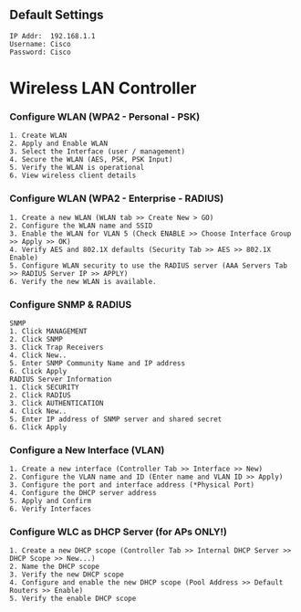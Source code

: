## Default Settings
```
IP Addr:  192.168.1.1
Username: Cisco
Password: Cisco
```

# Wireless LAN Controller
### Configure WLAN (WPA2 - Personal - PSK)
```
1. Create WLAN
2. Apply and Enable WLAN
3. Select the Interface (user / management)
4. Secure the WLAN (AES, PSK, PSK Input)
5. Verify the WLAN is operational
6. View wireless client details
```
### Configure WLAN (WPA2 - Enterprise - RADIUS)
```
1. Create a new WLAN (WLAN tab >> Create New > GO)
2. Configure the WLAN name and SSID
3. Enable the WLAN for VLAN 5 (Check ENABLE >> Choose Interface Group >> Apply >> OK)
4. Verify AES and 802.1X defaults (Security Tab >> AES >> 802.1X Enable)
5. Configure WLAN security to use the RADIUS server (AAA Servers Tab >> RADIUS Server IP >> APPLY)
6. Verify the new WLAN is available.
```
### Configure SNMP & RADIUS 
```
SNMP
1. Click MANAGEMENT
2. Click SNMP
3. Click Trap Receivers 
4. Click New..
5. Enter SNMP Community Name and IP address
6. Click Apply
RADIUS Server Information
1. Click SECURITY
2. Click RADIUS
3. Click AUTHENTICATION
4. Click New..
5. Enter IP address of SNMP server and shared secret
6. Click Apply
```
### Configure a New Interface (VLAN)
```
1. Create a new interface (Controller Tab >> Interface >> New)
2. Configure the VLAN name and ID (Enter name and VLAN ID >> Apply)
3. Configure the port and interface address (*Physical Port)
4. Configure the DHCP server address 
5. Apply and Confirm
6. Verify Interfaces
```
### Configure WLC as DHCP Server (for APs ONLY!)
```
1. Create a new DHCP scope (Controller Tab >> Internal DHCP Server >> DHCP Scope >> New...)
2. Name the DHCP scope
3. Verify the new DHCP scope
4. Configure and enable the new DHCP scope (Pool Address >> Default Routers >> Enable)
5. Verify the enable DHCP scope
```
